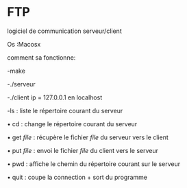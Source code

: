 # FTP
logiciel de communication serveur/client

Os :Macosx

comment sa fonctionne:

-make

-./serveur <port>

-./client <ip> <port>     ip = 127.0.0.1 en localhost

-ls : liste le répertoire courant du serveur

• cd : change le répertoire courant du serveur

• get _file_ : récupère le fichier _file_ du serveur vers le client

• put _file_ : envoi le fichier _file_ du client vers le serveur

• pwd : affiche le chemin du répertoire courant sur le serveur

• quit : coupe la connection + sort du programme

